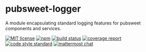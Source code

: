 # pubsweet-logger

A module encapsulating standard logging features for pubsweet components and services.


[![MIT license](https://img.shields.io/badge/license-MIT-e51879.svg)](https://gitlab.coko.foundation/pubsweet/pubsweet-logger/raw/master/LICENSE) 
[![npm](https://img.shields.io/npm/v/pubsweet.svg)](https://npmjs.com/package/pubsweet-logger) 
[![build status](https://gitlab.coko.foundation/yld/pubsweet-logger/badges/master/build.svg)](https://gitlab.coko.foundation/yld/pubsweet-logger/commits/master)
[![coverage report](https://gitlab.coko.foundation/yld/pubsweet-logger/badges/master/coverage.svg)](https://gitlab.coko.foundation/yld/pubsweet-logger/commits/master) 
[![code style standard](https://img.shields.io/badge/code%20style-standard-green.svg)](https://standardjs.com/) 
[![mattermost chat](https://img.shields.io/badge/mattermost_chat-coko%2Fpubsweet-blue.svg)](https://mattermost.coko.foundation/coko/channels/pubsweet)

